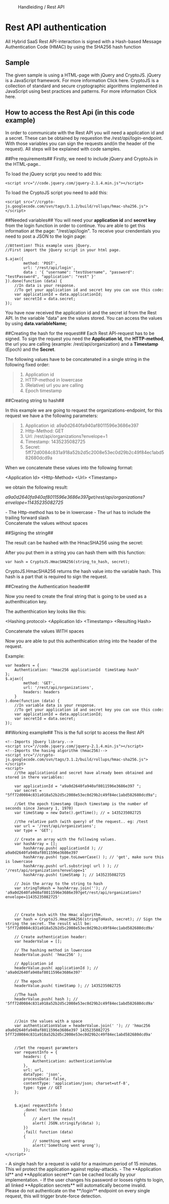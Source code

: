 <properties>
	<page>
		<title>Rest API Authenthication</title>
	</page>
	<menu>
		<position> Handleiding / Rest API </position> 
		<title>Authenthication</title>
	</menu>
</properties>

# Rest API authentication #
All Hybrid SaaS Rest API-interaction is signed with a Hash-based Message Authentication Code (HMAC) by using the <label keyword="hmacsha256">SHA256 hash function</label>

## Sample ##
The given sample is using a HTML-page with jQuery and CryptoJS. jQuery is a JavaScript framework. For more information <a ahref="http://jquery.com/">Click here</a>. CryptoJS is a collection of standard and secure cryptographic algorithms implemented in JavaScript using best practices and patterns. For more information <a ahref="https://code.google.com/p/crypto-js/">Click here</a>.

## How to access the Rest Api (in this code example) ##
In order to communicate with the Rest API you will need a application id and a secret. These can be obtained by requestion the */rest/api/login*-endpoint. With those variables you can sign the requests and(in the header of the request). All steps will be explained with code samples.

##Pre requirements##
Firstly, we need to include jQuery and CryptoJs in the HTML-page..

To load the jQuery script you need to add this:
	
	<script src="//code.jquery.com/jquery-2.1.4.min.js"></script>

To load the CryptoJS script you need to add this:
	
	<script src="//crypto-js.googlecode.com/svn/tags/3.1.2/build/rollups/hmac-sha256.js"></script>


##Needed variables##
You will need your **application id** and **secret key** from the login function in order to continue. You are able to get this information at the page: "/rest/api/login". To receive your crendentials you need to post a JSON to the login page:
	
	//Attention! This example uses jQuery.
	//First import the jQuery script in your html page.
	
	$.ajax({
			method: 'POST',
			url: '/rest/api/login',
			data : '{ "username": "testUsername", "password": "testPassword", "application": "rest" }'	
	}).done(function (data) {
		//In data is your response.
		//To get your application id and secret key you can use this code:
		var applicationId = data.applicationId;
		var secretId = data.secret;
	});

You have now received the application id and the secret id from the Rest API. In the variable "data" are the values stored. You can access the values by using **data.variableName;**

##Creating the hash for the request##
Each Rest API-request has to be signed. To sign the request you need the **Application Id,** the **HTTP-method**, the url you are calling (example: /rest/api/organization) and a **Timestamp** (<label>Epoch</label>) and the **Secret**. 

The following values have to be concatenated in a single string in the following fixed order:

>1. Application id
>2. HTTP-method in lowercase
>3. (Relative) url you are calling
>4. Epoch timestamp


##Creating string to hash##

In this example we are going to request the organizations-endpoint, for this request we have a the following parameters:

>1. Application id: a9a0d2640fa940af8011596e3686e397
>2. Http-Method: GET
>3. Url: /rest/api/organizations?envelope=1
>4. Timestamp: 1435235082725
>5. Secret: 5ff72d0084c831a918a52b2d5c2008e53ec0d29b2c49f84ec1abd582680dcd9a

When we concatenate these values into the following format:

&lt;Application Id&gt; &lt;Http-Method&gt; &lt;Url&gt; &lt;Timestamp&gt;

we obtain the following result:

*a9a0d2640fa940af8011596e3686e397get/rest/api/organizations?envelope=11435235082725*


<div class="info">
- The Http-method has to be in lowercase
- The url has to include the trailing forward slash
</div>

<div class="warning">
Concatenate the values without spaces
</div>


##Signing the string##

The result can be hashed with the HmacSHA256 using the secret:

After you put them in a string you can hash them with this function:

	var hash = CryptoJS.HmacSHA256(string_to_hash, secret);

CryptoJS.HmacSHA256 returns the hash value into the variable hash. This hash is a part that is required to sign the request.


##Creating the Authentication header##

Now you need to create the final string that is going to be used as a authenthication key.

The authenthication key looks like this: 

&lt;Hashing protocol&gt; &lt;Application Id&gt; &lt;Timestamp&gt; &lt;Resulting Hash&gt;

<div class="warning">
Concatenate the values WITH spaces
</div>

Now you are able to put this authenthication string into the header of the request.

Example:

	var headers = {
		Authentication: "hmac256 applicationId  timeStamp hash"
	};
	$.ajax({
			method: 'GET',
			url: '/rest/api/organizations',
			headers: headers
		}
	).done(function (data) {
		//In variable data is your response.
		//To get your application id and secret key you can use this code:
		var applicationId = data.applicationId;
		var secretId = data.secret;
	});


##Working example##
This is the full script to access the Rest API

	<!--Imports jQuery library.-->
	<script src="//code.jquery.com/jquery-2.1.4.min.js"></script>
	<!--Imports the hasing algorithm (hmac256)-->
	<script src="//crypto-js.googlecode.com/svn/tags/3.1.2/build/rollups/hmac-sha256.js"></script>
	<script>
		//the applicationid and secret have already been obtained and stored in there variables:
	
		var applicationId = "a9a0d2640fa940af8011596e3686e397 ";
		var secret = "5ff72d0084c831a918a52b2d5c2008e53ec0d29b2c49f84ec1abd582680dcd9a";
		
		//Get the epoch timestamp (Epoch timestamp is the number of seconds since January 1, 1970)
		var timeStamp = new Date().getTime(); // = 1435235082725 

		//the relative path (with query) of the request.. eg: /test
		var url = '/rest/api/organizations';
		var type = 'GET';

		// Create an array with the following values.
		var hashArray = [];
			hashArray.push( applicationId ); // a9a0d2640fa940af8011596e3686e397 
			hashArray.push( type.toLowerCase() ); // 'get', make sure this is lowercase
			hashArray.push( url.substring( url ) ); // '/rest/api/organizations?envelope=1'
			hashArray.push( timeStamp ); // 1435235082725

		// Join the array to the string to hash
		var stringToHash = hashArray.join(''); // 'a9a0d2640fa940af8011596e3686e397get/rest/api/organizations?envelope=11435235082725'



		// Create hash with the Hmac algorithm.
		var hash = CryptoJS.HmacSHA256(stringToHash, secret); // Sign the string the secret. The result will be: '5ff72d0084c831a918a52b2d5c2008e53ec0d29b2c49f84ec1abd582680dcd9a'

		// Create authentication header:
		var headerValue = [];

		// The hashing method in lowercase
		headerValue.push( 'hmac256' );

		// Application id
		headerValue.push( applicationId ); // 'a9a0d2640fa940af8011596e3686e397'

		// The epoch
		headerValue.push( timeStamp ); // 1435235082725

		//The hash
		headerValue.push( hash ); // '5ff72d0084c831a918a52b2d5c2008e53ec0d29b2c49f84ec1abd582680dcd9a'
		
		
		
		//Join the values with a space
		var authenticationValue = headerValue.join(' '); // 'hmac256 a9a0d2640fa940af8011596e3686e397 1435235082725 5ff72d0084c831a918a52b2d5c2008e53ec0d29b2c49f84ec1abd582680dcd9a'
		
		
		//Set the request parameters
		var requestInfo = {
			headers: {
				Authentication: authenticationValue
			},
			url: url,
			dataType: 'json', 
			processData: false,
			contentType: 'application/json; charset=utf-8',
			type: type // GET
		};
		
		
		$.ajax( requestInfo )
			.done( function (data)
			{
				// alert the result
				alert( JSON.stringify(data) );
			})
			.fail( function (data)
			{
				// something went wrong
				alert('Something went wrong');
			});
	</script>


<div class="info">
- A single hash for a request is valid for a maximum period of 15 minutes. This wil protect the application against replay-attacks. 
- The **Application Id** and **Application secret** can be cached locally by your implementation.
- If the user changes his password or looses rights to login, all linked **Application secrets** will automatically become invalid.
</div>

<div class="warning">
Please do not authenticate on the **/login** endpoint on every single request, this will trigger brute-force detection.
</div>
